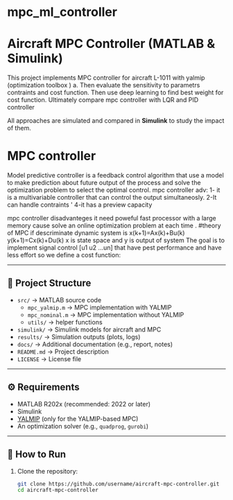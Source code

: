 # mpc_ml_controller
# Aircraft MPC Controller (MATLAB & Simulink)

This project implements MPC controller for aircraft L-1011 with yalmip  (optimization toolbox ) a.
Then evaluate the sensitivity to parametrs contraints and cost function.
Then use deep learning to find best weight for cost function.
Ultimately compare mpc controller with LQR and PID controller

All approaches are simulated and compared in **Simulink** to study the impact of them.
# MPC controller 
Model predictive controller is a feedback control algorithm that use a model to make prediction about future output of the process and solve the optimization problem to select the optimal control.
mpc controller adv: 
1- it is a multivariable controller that can control the output simultaneosly.
2-It can handle contraints '
4-it has a preview capacity

 mpc controller disadvanteges
 it need poweful fast processor with a large memory cause solve an online optimization problem at each time .
 #theory of MPC 
 if descriminate dynamic system is 
 x(k+1)=Ax(k)+Bu(k)                                                            
  y(k+1)=Cx(k)+Du(k)
  x is state space and y is output of system 
  The goal is to implement signal control [u1 u2 ...un] that have pest performance and have less effort so we define a cost function: 
   
  


---

## 📂 Project Structure
- `src/` → MATLAB source code  
  - `mpc_yalmip.m` → MPC implementation with YALMIP  
  - `mpc_nominal.m` → MPC implementation without YALMIP  
  - `utils/` → helper functions  
- `simulink/` → Simulink models for aircraft and MPC  
- `results/` → Simulation outputs (plots, logs)  
- `docs/` → Additional documentation (e.g., report, notes)  
- `README.md` → Project description  
- `LICENSE` → License file  

---

## ⚙️ Requirements
- MATLAB R202x (recommended: 2022 or later)  
- Simulink  
- [YALMIP](https://yalmip.github.io/) (only for the YALMIP-based MPC)  
- An optimization solver (e.g., `quadprog`, `gurobi`)  

---

## 🚀 How to Run
1. Clone the repository:
   ```bash
   git clone https://github.com/username/aircraft-mpc-controller.git
   cd aircraft-mpc-controller

